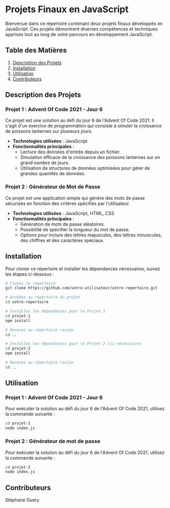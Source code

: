 # Projets Finaux en JavaScript

Bienvenue dans ce répertoire contenant deux projets finaux développés en JavaScript. Ces projets démontrent diverses compétences et techniques apprises tout au long de votre parcours en développement JavaScript.

## Table des Matières

1. [Description des Projets](#description-des-projets)
2. [Installation](#installation)
3. [Utilisation](#utilisation)
4. [Contributeurs](#contributeurs)

## Description des Projets

### Projet 1 : Advent Of Code 2021 - Jour 6

Ce projet est une solution au défi du jour 6 de l'Advent Of Code 2021. Il s'agit d'un exercice de programmation qui consiste à simuler la croissance de poissons lanternes sur plusieurs jours.

- **Technologies utilisées** : JavaScript
- **Fonctionnalités principales** :
  - Lecture des données d'entrée depuis un fichier.
  - Simulation efficace de la croissance des poissons lanternes sur un grand nombre de jours.
  - Utilisation de structures de données optimisées pour gérer de grandes quantités de données.

### Projet 2 : Générateur de Mot de Passe

Ce projet est une application simple qui génère des mots de passe sécurisés en fonction des critères spécifiés par l'utilisateur.

- **Technologies utilisées** : JavaScript, HTML, CSS
- **Fonctionnalités principales** :
  - Génération de mots de passe aléatoires.
  - Possibilité de spécifier la longueur du mot de passe.
  - Options pour inclure des lettres majuscules, des lettres minuscules, des chiffres et des caractères spéciaux.

## Installation

Pour cloner ce répertoire et installer les dépendances nécessaires, suivez les étapes ci-dessous :

```bash
# Clonez le répertoire
git clone https://github.com/votre-utilisateur/votre-repertoire.git

# Accédez au répertoire du projet
cd votre-repertoire

# Installez les dépendances pour le Projet 1
cd projet-1
npm install

# Revenez au répertoire racine
cd ..

# Installez les dépendances pour le Projet 2 (si nécessaire)
cd projet-2
npm install

# Revenez au répertoire racine
cd ..
```

## Utilisation

### Projet 1 : Advent Of Code 2021 - Jour 6

Pour exécuter la solution au défi du jour 6 de l'Advent Of Code 2021, utilisez la commande suivante :

```bash
cd projet-1
node index.js
```

### Projet 2 : Générateur de mot de passe

Pour exécuter la solution au défi du jour 6 de l'Advent Of Code 2021, utilisez la commande suivante :

```bash
cd projet-2
node index.js
```

## Contributeurs

Stéphane Guery
